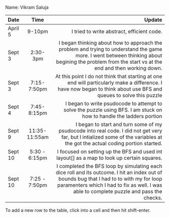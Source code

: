 Name: Vikram Saluja

| Date    |     Time      |                                                                                                                                                                                                                                Update |
|:--------|:-------------:|--------------------------------------------------------------------------------------------------------------------------------------------------------------------------------------------------------------------------------------:|
| April 5 |    9-10pm     |                                                                                                                                                                                            I tried to write abstract, efficient code. |
| Sept 3  |   2:30-3pm    |                                     I began thinking about how to approach the problem and trying to understand the game more. I went between thinking about begining the problem from the start vs at the end and then working down. |
| Sept 3  |  7:15-7:50pm  |                                                                    At this point I do not think that starting at one end will particularly make a difference. I have now began to think about use BFS and queues to solve this puzzle |
| Sept 4  |  7:45-8:15pm  |                                                                                                                  I began to write psudocode to attempt to solve the puzzle using BFS. I am stuck on how to handle the ladders portion |
| Sept 9  | 11:35-11:55am |                                                           I began to start and turn some of my psudocode into real code. I did not get very far, but I intialized some of the variables at the got the actual coding portion started. |
| Sept 10 | 5:30 - 6:15pm |                                                                                                                                            I focused on setting up the BFS and used int layout[] as a map to look up certain squares. |
| Sept 10 | 7:25 - 7:50pm | I completed the BFS loop by simulating each dice roll and its outcome. I hit an index out of bounds bug that I had to to with my for loop paramenters which I had to fix as well. I was able to complete puzzle and pass the checks.  |


To add a new row to the table, click into a cell and then hit shift-enter.